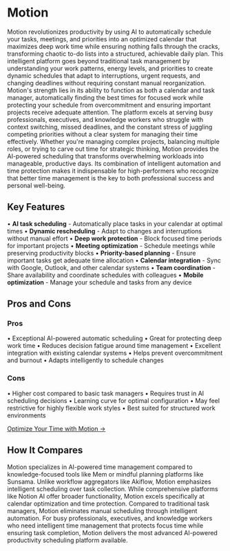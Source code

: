 # Motion

Motion revolutionizes productivity by using AI to automatically schedule your tasks, meetings, and priorities into an optimized calendar that maximizes deep work time while ensuring nothing falls through the cracks, transforming chaotic to-do lists into a structured, achievable daily plan. This intelligent platform goes beyond traditional task management by understanding your work patterns, energy levels, and priorities to create dynamic schedules that adapt to interruptions, urgent requests, and changing deadlines without requiring constant manual reorganization. Motion's strength lies in its ability to function as both a calendar and task manager, automatically finding the best times for focused work while protecting your schedule from overcommitment and ensuring important projects receive adequate attention. The platform excels at serving busy professionals, executives, and knowledge workers who struggle with context switching, missed deadlines, and the constant stress of juggling competing priorities without a clear system for managing their time effectively. Whether you're managing complex projects, balancing multiple roles, or trying to carve out time for strategic thinking, Motion provides the AI-powered scheduling that transforms overwhelming workloads into manageable, productive days. Its combination of intelligent automation and time protection makes it indispensable for high-performers who recognize that better time management is the key to both professional success and personal well-being.

## Key Features

• **AI task scheduling** - Automatically place tasks in your calendar at optimal times
• **Dynamic rescheduling** - Adapt to changes and interruptions without manual effort
• **Deep work protection** - Block focused time periods for important projects
• **Meeting optimization** - Schedule meetings while preserving productivity blocks
• **Priority-based planning** - Ensure important tasks get adequate time allocation
• **Calendar integration** - Sync with Google, Outlook, and other calendar systems
• **Team coordination** - Share availability and coordinate schedules with colleagues
• **Mobile optimization** - Manage your schedule and tasks from any device

## Pros and Cons

### Pros
• Exceptional AI-powered automatic scheduling
• Great for protecting deep work time
• Reduces decision fatigue around time management
• Excellent integration with existing calendar systems
• Helps prevent overcommitment and burnout
• Adapts intelligently to schedule changes

### Cons
• Higher cost compared to basic task managers
• Requires trust in AI scheduling decisions
• Learning curve for optimal configuration
• May feel restrictive for highly flexible work styles
• Best suited for structured work environments

[Optimize Your Time with Motion →](https://www.usemotion.com)

## How It Compares

Motion specializes in AI-powered time management compared to knowledge-focused tools like Mem or mindful planning platforms like Sunsama. Unlike workflow aggregators like Akiflow, Motion emphasizes intelligent scheduling over task collection. While comprehensive platforms like Notion AI offer broader functionality, Motion excels specifically at calendar optimization and time protection. Compared to traditional task managers, Motion eliminates manual scheduling through intelligent automation. For busy professionals, executives, and knowledge workers who need intelligent time management that protects focus time while ensuring task completion, Motion delivers the most advanced AI-powered productivity scheduling platform available.